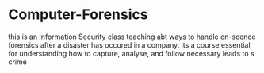 # Computer-Forensics
this is an Information Security class teaching abt ways to handle on-scence forensics after a disaster has occured in a company. its a course essential for understanding how to capture, analyse, and follow necessary leads to s crime
